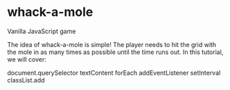 # whack-a-mole
Vanilla JavaScript game

The idea of whack-a-mole is simple! The player needs to hit the grid with the mole in as many times as possible until the time runs out. In this tutorial, we will cover:

document.querySelector
textContent
forEach
addEventListener
setInterval
classList.add
